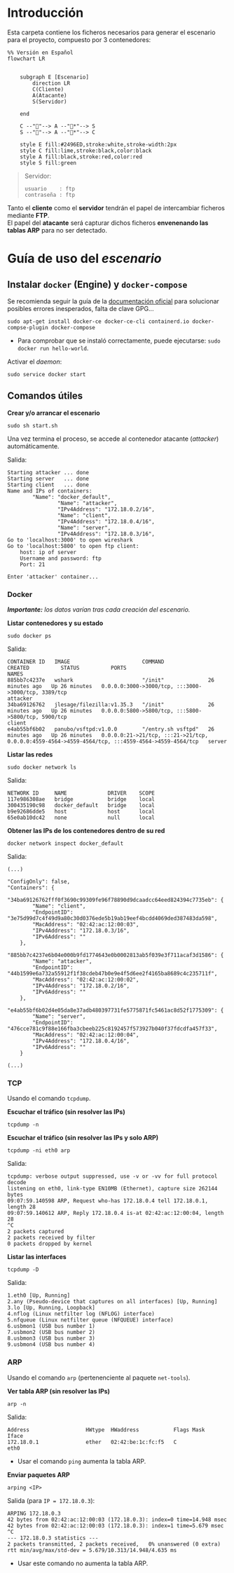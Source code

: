 # Introducción

Esta carpeta contiene los ficheros necesarios para generar el escenario para el proyecto, compuesto por 3 contenedores:

```mermaid
%% Versión en Español
flowchart LR
    

    subgraph E [Escenario]
        direction LR
        C(Cliente)
        A(Atacante)
        S(Servidor)

    end

    C --"📁"--> A --"📁*"--> S
    S --"📂"--> A --"📂*"--> C

    style E fill:#2496ED,stroke:white,stroke-width:2px
    style C fill:lime,stroke:black,color:black
    style A fill:black,stroke:red,color:red
    style S fill:green
```
> Servidor:
> ```
> usuario    : ftp
> contraseña : ftp
> ```

Tanto el **cliente** como el **servidor** tendrán el papel de intercambiar ficheros mediante **FTP**.  
El papel del **atacante** será capturar dichos ficheros **envenenando las tablas ARP** para no ser detectado.


# Guía de uso del *escenario*

## Instalar `docker` (Engine) y `docker-compose`

Se recomienda seguir la guía de la [documentación oficial](https://docs.docker.com/engine/install/) para solucionar posibles errores inesperados, falta de clave GPG...

```shell
sudo apt-get install docker-ce docker-ce-cli containerd.io docker-compse-plugin docker-compose
```
- Para comprobar que se instaló correctamente, puede ejecutarse: `sudo docker run hello-world`.

Activar el *daemon*:
```shell
sudo service docker start
```

## Comandos útiles

**Crear y/o arrancar el escenario**
```shell
sudo sh start.sh
```

Una vez termina el proceso, se accede al contenedor atacante (*attacker*) automáticamente.

Salida:
```
Starting attacker ... done
Starting server   ... done
Starting client   ... done
Name and IPs of containers:
        "Name": "docker_default",
                "Name": "attacker",
                "IPv4Address": "172.18.0.2/16",
                "Name": "client",
                "IPv4Address": "172.18.0.4/16",
                "Name": "server",
                "IPv4Address": "172.18.0.3/16",
Go to 'localhost:3000' to open wireshark
Go to 'localhost:5800' to open ftp client:
	host: ip of server
	Username and password: ftp
	Port: 21

Enter 'attacker' container...
```

### Docker

***Importante:** los datos varían tras cada creación del escenario.*

**Listar contenedores y su estado**
```shell
sudo docker ps
```

Salida:
```
CONTAINER ID   IMAGE                       COMMAND              CREATED          STATUS          PORTS                                                                                              NAMES
885bb7c4237e   wshark                      "/init"              26 minutes ago   Up 26 minutes   0.0.0.0:3000->3000/tcp, :::3000->3000/tcp, 3389/tcp                                                attacker
34ba69126762   jlesage/filezilla:v1.35.3   "/init"              26 minutes ago   Up 26 minutes   0.0.0.0:5800->5800/tcp, :::5800->5800/tcp, 5900/tcp                                                client
e4ab55bf6b02   panubo/vsftpd:v1.0.0        "/entry.sh vsftpd"   26 minutes ago   Up 26 minutes   0.0.0.0:21->21/tcp, :::21->21/tcp, 0.0.0.0:4559-4564->4559-4564/tcp, :::4559-4564->4559-4564/tcp   server
```

**Listar las redes**
```shell
sudo docker network ls
```

Salida:
```
NETWORK ID     NAME             DRIVER    SCOPE
117e986308ae   bridge           bridge    local
300435190c98   docker_default   bridge    local
b9e92686dde5   host             host      local
65e0ab10dc42   none             null      local
```

**Obtener las IPs de los contenedores dentro de su red**
```shell
docker network inspect docker_default
```

Salida:
```
(...)

"ConfigOnly": false,
"Containers": {
    "34ba69126762fff0f3690c99309fe96f78890d9dcaadcc64eed824394c7735eb": {
        "Name": "client",
        "EndpointID": "3e75d99d7c4f49d9a80c30d0376ede5b19ab19eef4bcdd4069ded387483da598",
        "MacAddress": "02:42:ac:12:00:03",
        "IPv4Address": "172.18.0.3/16",
        "IPv6Address": ""
    },
    "885bb7c4237e6b04e000b9fd1774643e0b0002813ab5f039e3f711acaf3d1586": {
        "Name": "attacker",
        "EndpointID": "44b1599e6a732a55912f1f38cdeb47b0e9e4f5d6ee2f4165ba8689c4c235711f",
        "MacAddress": "02:42:ac:12:00:02",
        "IPv4Address": "172.18.0.2/16",
        "IPv6Address": ""
    },
    "e4ab55bf6b02d4e05da8e37adb480397731fe5775871fc5461ac8d52f1775309": {
        "Name": "server",
        "EndpointID": "476cce781c9f88e166fba3cbeeb225c8192457f573927b040f37fdcdfa457f33",
        "MacAddress": "02:42:ac:12:00:04",
        "IPv4Address": "172.18.0.4/16",
        "IPv6Address": ""
    }

(...)
```

### TCP

Usando el comando `tcpdump`.

**Escuchar el tráfico (sin resolver las IPs)**
```shell
tcpdump -n
```

**Escuchar el tráfico (sin resolver las IPs y solo ARP)**
```shell
tcpdump -ni eth0 arp
```

Salida:
```
tcpdump: verbose output suppressed, use -v or -vv for full protocol decode
listening on eth0, link-type EN10MB (Ethernet), capture size 262144 bytes
09:07:59.140598 ARP, Request who-has 172.18.0.4 tell 172.18.0.1, length 28
09:07:59.140612 ARP, Reply 172.18.0.4 is-at 02:42:ac:12:00:04, length 28
^C
2 packets captured
2 packets received by filter
0 packets dropped by kernel
```

**Listar las interfaces**
```shell
tcpdump -D
```

Salida:
```
1.eth0 [Up, Running]
2.any (Pseudo-device that captures on all interfaces) [Up, Running]
3.lo [Up, Running, Loopback]
4.nflog (Linux netfilter log (NFLOG) interface)
5.nfqueue (Linux netfilter queue (NFQUEUE) interface)
6.usbmon1 (USB bus number 1)
7.usbmon2 (USB bus number 2)
8.usbmon3 (USB bus number 3)
9.usbmon4 (USB bus number 4)
```

### ARP

Usando el comando `arp` (pertenenciente al paquete `net-tools`).

**Ver tabla ARP (sin resolver las IPs)**
```shell
arp -n
```

Salida:
```
Address                  HWtype  HWaddress           Flags Mask            Iface
172.18.0.1               ether   02:42:be:1c:fc:f5   C                     eth0
```
- Usar el comando `ping` aumenta la tabla ARP.

**Enviar paquetes ARP**
```shell
arping <IP>
```

Salida (para `IP = 172.18.0.3`):
```
ARPING 172.18.0.3
42 bytes from 02:42:ac:12:00:03 (172.18.0.3): index=0 time=14.948 msec
42 bytes from 02:42:ac:12:00:03 (172.18.0.3): index=1 time=5.679 msec
^C
--- 172.18.0.3 statistics ---
2 packets transmitted, 2 packets received,   0% unanswered (0 extra)
rtt min/avg/max/std-dev = 5.679/10.313/14.948/4.635 ms
```
- Usar este comando no aumenta la tabla ARP.

